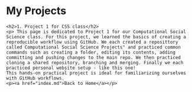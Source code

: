<html>
<h1>My Projects</h1>

    <h2>1. Project 1 for CSS class</h2>
    <p> This page is dedicated to Project 1 for our Computational Social Science class. For this project, we learned the basics of creating a reproducible workflow using GitHub. We each created a reposittory called Computational Social Science Projects" and practiced common commands such as creating a folder, editing its contents, adding committing and pushing changes to the main repo. We then practiced cloning a shared repository, branching and merging. Finally we each practiced personal website setup - like this one! 
	This hands-on practical project is ideal for familiarizing ourselves with GitHub workflows. 
    <p><a href="index.md">Back to Home</a></p>
</body>
</html>


